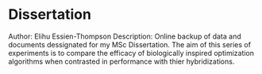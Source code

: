 # Dissertation
Author: Elihu Essien-Thompson
Description: Online backup of data and documents dessignated for my MSc Dissertation.
The aim of this series of experiments is to compare the efficacy of biologically inspired optimization algorithms when contrasted in performance with thier hybridizations.
